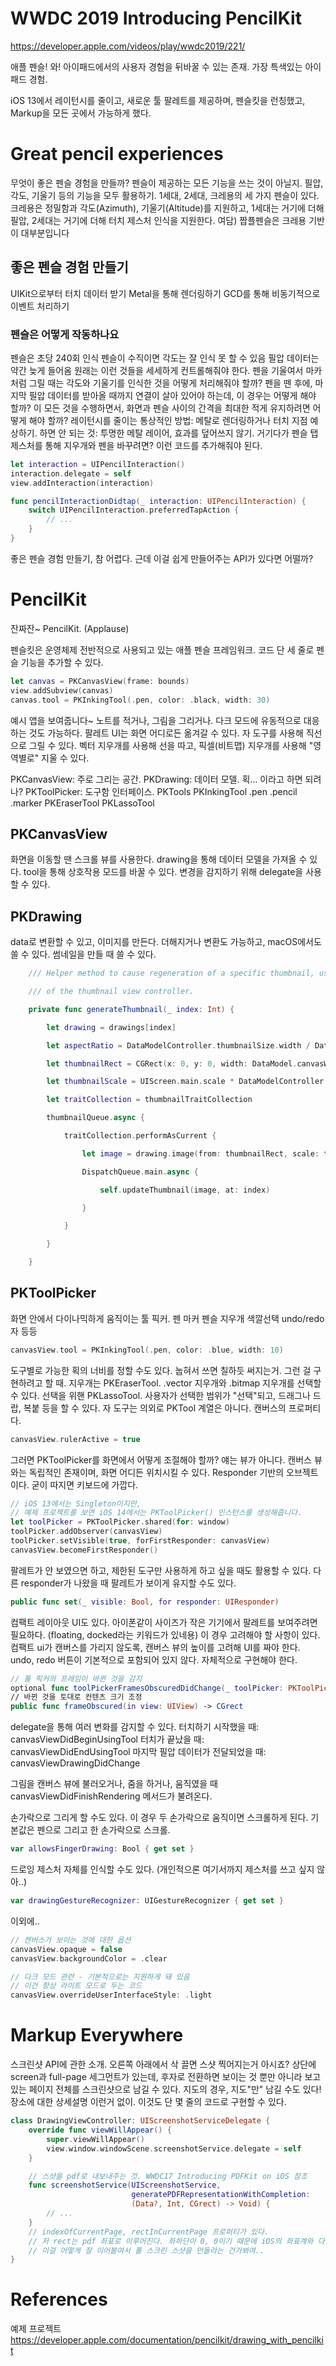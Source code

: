 # WWDC 2019 Introducing PencilKit

https://developer.apple.com/videos/play/wwdc2019/221/

애플 펜슬! 와!
아이패드에서의 사용자 경험을 뒤바꿀 수 있는 존재. 가장 특색있는 아이패드 경험.

iOS 13에서 레이턴시를 줄이고, 새로운 툴 팔레트를 제공하며, 펜슬킷을 런칭했고, Markup을 모든 곳에서 가능하게 했다.

# Great pencil experiences
무엇이 좋은 펜슬 경험을 만들까? 펜슬이 제공하는 모든 기능을 쓰는 것이 아닐지.
    필압, 각도, 기울기 등의 기능을 모두 활용하기.
1세대, 2세대, 크레용의 세 가지 펜슬이 있다.
    크레용은 정밀함과 각도(Azimuth), 기울기(Altitude)를 지원하고, 1세대는 거기에 더해 필압, 2세대는 거기에 더해 터치 제스처 인식을 지원한다.
    여담) 짭플펜슬은 크레용 기반이 대부분입니다

## 좋은 펜슬 경험 만들기
UIKit으로부터 터치 데이터 받기
Metal을 통해 렌더링하기
GCD를 통해 비동기적으로 이벤트 처리하기

### 펜슬은 어떻게 작동하나요
펜슬은 초당 240회 인식
펜슬이 수직이면 각도는 잘 인식 못 할 수 있음
필압 데이터는 약간 늦게 들어옴
원래는 이런 것들을 세세하게 컨트롤해줘야 한다.
    펜을 기울여서 마카처럼 그릴 때는 각도와 기울기를 인식한 것을 어떻게 처리해줘야 할까?
    펜을 뗀 후에, 마지막 필압 데이터를 받아올 때까지 연결이 살아 있어야 하는데, 이 경우는 어떻게 해야 할까?
    이 모든 것을 수행하면서, 화면과 펜슬 사이의 간격을 최대한 적게 유지하려면 어떻게 해야 할까?
        레이턴시를 줄이는 통상적인 방법: 메탈로 렌더링하거나 터치 지점 예상하기.
        하면 안 되는 것: 투명한 메탈 레이어, 효과를 덮어쓰지 않기.
거기다가 펜슬 탭 제스처를 통해 지우개와 펜을 바꾸려면? 이런 코드를 추가해줘야 된다.
``` swift
let interaction = UIPencilInteraction()
interaction.delegate = self
view.addInteraction(interaction)

func pencilInteractionDidtap(_ interaction: UIPencilInteraction) {
    switch UIPencilInteraction.preferredTapAction {
        // ...
    }
}
```

좋은 펜슬 경험 만들기, 참 어렵다. 근데 이걸 쉽게 만들어주는 API가 있다면 어떨까?

# PencilKit
잔짜잔~ PencilKit. (Applause)

펜슬킷은 운영체제 전반적으로 사용되고 있는 애플 펜슬 프레임워크.
코드 단 세 줄로 펜슬 기능을 추가할 수 있다.
``` swift
let canvas = PKCanvasView(frame: bounds)
view.addSubview(canvas)
canvas.tool = PKInkingTool(.pen, color: .black, width: 30)
```

예시 앱을 보여줍니다~
노트를 적거나, 그림을 그리거나. 다크 모드에 유동적으로 대응하는 것도 가능하다.
팔레트 UI는 화면 어디로든 옮겨갈 수 있다.
자 도구를 사용해 직선으로 그릴 수 있다.
벡터 지우개를 사용해 선을 따고, 픽셀(비트맵) 지우개를 사용해 "영역별로" 지울 수 있다.

PKCanvasView: 주로 그리는 공간.
PKDrawing: 데이터 모델. 획... 이라고 하면 되려나?
PKToolPicker: 도구함 인터페이스.
PKTools
    PKInkingTool
        .pen
        .pencil
        .marker
    PKEraserTool
    PKLassoTool

## PKCanvasView
화면을 이동할 땐 스크롤 뷰를 사용한다.
drawing을 통해 데이터 모델을 가져올 수 있다.
tool을 통해 상호작용 모드를 바꿀 수 있다.
변경을 감지하기 위해 delegate을 사용할 수 있다.

## PKDrawing
data로 변환할 수 있고, 이미지를 만든다.
더해지거나 변환도 가능하고, macOS에서도 쓸 수 있다.
썸네일을 만들 때 쓸 수 있다.
``` swift
    /// Helper method to cause regeneration of a specific thumbnail, using the current user interface style

    /// of the thumbnail view controller.

    private func generateThumbnail(_ index: Int) {

        let drawing = drawings[index]

        let aspectRatio = DataModelController.thumbnailSize.width / DataModelController.thumbnailSize.height

        let thumbnailRect = CGRect(x: 0, y: 0, width: DataModel.canvasWidth, height: DataModel.canvasWidth / aspectRatio)

        let thumbnailScale = UIScreen.main.scale * DataModelController.thumbnailSize.width / DataModel.canvasWidth

        let traitCollection = thumbnailTraitCollection

        thumbnailQueue.async {

            traitCollection.performAsCurrent {

                let image = drawing.image(from: thumbnailRect, scale: thumbnailScale)

                DispatchQueue.main.async {

                    self.updateThumbnail(image, at: index)

                }

            }

        }

    }
```

## PKToolPicker
화면 안에서 다이나믹하게 움직이는 툴 픽커. 펜 마커 펜슬 지우개 색깔선택 undo/redo 자 등등
``` swift
canvasView.tool = PKInkingTool(.pen, color: .blue, width: 10)
```

도구별로 가능한 획의 너비를 정할 수도 있다. 눕혀서 쓰면 칠하듯 써지는거. 그런 걸 구현하려고 할 때.
지우개는 PKEraserTool. .vector 지우개와 .bitmap 지우개를 선택할 수 있다.
선택을 위핸 PKLassoTool. 사용자가 선택한 범위가 "선택"되고, 드래그나 드랍, 복붙 등을 할 수 있다.
자 도구는 의외로 PKTool 계열은 아니다. 캔버스의 프로퍼티다.
``` swift
canvasView.rulerActive = true
```
그러면 PKToolPicker를 화면에서 어떻게 조절해야 할까?
얘는 뷰가 아니다. 캔버스 뷰와는 독립적인 존재이며, 화면 어디든 위치시킬 수 있다. Responder 기반의 오브젝트이다. 굳이 따지면 키보드에 가깝다.
``` swift
// iOS 13에서는 Singleton이지만, 
// 예제 프로젝트를 보면 iOS 14에서는 PKToolPicker() 인스턴스를 생성해줍니다. 
let toolPicker = PKToolPicker.shared(for: window)
toolPicker.addObserver(canvasView)
toolPicker.setVisible(true, forFirstResponder: canvasView)
canvasView.becomeFirstResponder()
```

팔레트가 안 보였으면 하고, 제한된 도구만 사용하게 하고 싶을 때도 활용할 수 있다.
다른 responder가 나왔을 때 팔레트가 보이게 유지할 수도 있다.
``` swift
public func set(_ visible: Bool, for responder: UIResponder)
```

컴팩트 레이아웃 UI도 있다. 아이폰같이 사이즈가 작은 기기에서 팔레트를 보여주려면 필요하다. (floating, docked라는 키워드가 있네용)
이 경우 고려해야 할 사항이 있다.
    컴팩트 ui가 캔버스를 가리지 않도록, 캔버스 뷰의 높이를 고려해 UI를 짜야 한다.
    undo, redo 버튼이 기본적으로 포함되어 있지 않다. 자체적으로 구현해야 한다.
``` swift
// 툴 픽커의 프레임이 바뀐 것을 감지
optional func toolPickerFramesObscuredDidChange(_ toolPicker: PKToolPicker)
// 바뀐 것을 토대로 컨텐츠 크기 조정
public func frameObscured(in view: UIView) -> CGrect
```

delegate을 통해 여러 변화를 감지할 수 있다.
    터치하기 시작했을 때: canvasViewDidBeginUsingTool
    터치가 끝났을 때: canvasViewDidEndUsingTool
    마지막 필압 데이터가 전달되었을 때: canvasViewDrawingDidChange

그림을 캔버스 뷰에 불러오거나, 줌을 하거나, 움직였을 때 canvasViewDidFinishRendering 메서드가 불려온다.

손가락으로 그리게 할 수도 있다. 이 경우 두 손가락으로 움직이면 스크롤하게 된다.
기본값은 펜으로 그리고 한 손가락으로 스크롤.
``` swift
var allowsFingerDrawing: Bool { get set }
```

드로잉 제스처 자체를 인식할 수도 있다. (개인적으론 여기서까지 제스처를 쓰고 싶지 않아..)
``` swift
var drawingGestureRecognizer: UIGestureRecognizer { get set }
```

이외에..
``` swift
// 캔버스가 보이는 것에 대한 옵션
canvasView.opaque = false
canvasView.backgroundColor = .clear

// 다크 모드 관련 - 기본적으로는 지원하게 돼 있음
// 이건 항상 라이트 모드로 두는 코드
canvasView.overrideUserInterfaceStyle: .light
```

# Markup Everywhere
스크린샷 API에 관한 소개.
오른쪽 아래에서 삭 끌면 스샷 찍어지는거 아시죠?
상단에 screen과 full-page 세그먼트가 있는데, 후자로 전환하면 보이는 것 뿐만 아니라 보고 있는 페이지 전체를 스크린샷으로 남길 수 있다.
지도의 경우, 지도"만" 남길 수도 있다! 장소에 대한 상세설명 이런거 없이.
이것도 단 몇 줄의 코드로 구현할 수 있다.
``` swift
class DrawingViewController: UIScreenshotServiceDelegate {
    override func viewWillAppear() {
        super.viewWillAppear()
        view.window.windowScene.screenshotService.delegate = self
    }

    // 스샷을 pdf로 내보내주는 것. WWDC17 Introducing PDFKit on iOS 참조
    func screenshotService(UIScreenshotService,
                           generatePDFRepresentationWithCompletion:
                           (Data?, Int, CGrect) -> Void) {
        // ... 
    }
    // indexOfCurrentPage, rectInCurrentPage 프로퍼티가 있다.
    // 저 rect는 pdf 좌표로 이루어진다. 좌하단이 0, 0이기 때문에 iOS의 좌표계와 다르다.
    // 이걸 어떻게 잘 이어붙여서 풀 스크린 스샷을 만들라는 건가봐여..
}
```

# References
예제 프로젝트
https://developer.apple.com/documentation/pencilkit/drawing_with_pencilkit
